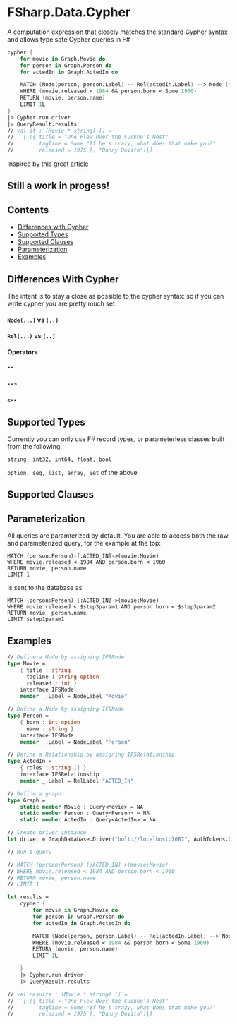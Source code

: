 # FSharp.Data.Cypher

A computation expression that closely matches the standard Cypher syntax and allows type safe Cypher queries in F#

```fsharp
cypher {
    for movie in Graph.Movie do
    for person in Graph.Person do
    for actedIn in Graph.ActedIn do

    MATCH (Node(person, person.Label) -- Rel(actedIn.Label) --> Node (movie, movie.Label))
    WHERE (movie.released < 1984 && person.born < Some 1960)
    RETURN (movie, person.name)
    LIMIT 1L
}
|> Cypher.run driver
|> QueryResult.results
// val it : (Movie * string) [] =
//   [|({ title = "One Flew Over the Cuckoo's Nest"
//        tagline = Some "If he's crazy, what does that make you?"
//        released = 1975 }, "Danny DeVito")|]

```
Inspired by this great [article](http://tomasp.net/blog/2015/query-translation/)
## Still a work in progess!

## Contents
- [Differences with Cypher](#Differences-with-Cypher)
- [Supported Types](#Supported-Types)
- [Supported Clauses](#Supported-Clauses)
- [Parameterization](#Parameterization)
- [Examples](#Examples)

## Differences With Cypher

The intent is to stay a close as possible to the cypher syntax: so if you can write cypher you are pretty much set.

#### `Node(...)` vs `(..)`
#### `Rel(...)` vs `[..]`
#### Operators
##### `--`
##### `-->`
##### `<--`

## Supported Types

Currently you can only use F# record types, or parameterless classes built from the following:

`string, int32, int64, float, bool`

`option, seq, list, array, Set` of the above

## Supported Clauses

## Parameterization

All queries are paramterized by default. You are able to access both the raw and parameterized query, for the example at the top:

```
MATCH (person:Person)-[:ACTED_IN]->(movie:Movie)
WHERE movie.released < 1984 AND person.born < 1960
RETURN movie, person.name
LIMIT 1
```
Is sent to the database as

```
MATCH (person:Person)-[:ACTED_IN]->(movie:Movie)
WHERE movie.released < $step3param1 AND person.born < $step3param2
RETURN movie, person.name
LIMIT $step1param1
```

## Examples


```fsharp
// Define a Node by assigning IFSNode
type Movie =
    { title : string
      tagline : string option
      released : int }
    interface IFSNode
    member _.Label = NodeLabel "Movie"

// Define a Node by assigning IFSNode
type Person =
    { born : int option
      name : string }
    interface IFSNode
    member _.Label = NodeLabel "Person"

// Define a Relationship by assigning IFSRelationship
type ActedIn =
    { roles : string [] }
    interface IFSRelationship
    member _.Label = RelLabel "ACTED_IN"

// Define a graph
type Graph =
    static member Movie : Query<Movie> = NA
    static member Person : Query<Person> = NA
    static member ActedIn : Query<ActedIn> = NA

// Create driver instance
let driver = GraphDatabase.Driver("bolt://localhost:7687", AuthTokens.None)

// Run a query

// MATCH (person:Person)-[:ACTED_IN]->(movie:Movie)
// WHERE movie.released < 1984 AND person.born < 1960
// RETURN movie, person.name
// LIMIT 1

let results =
    cypher {
        for movie in Graph.Movie do
        for person in Graph.Person do
        for actedIn in Graph.ActedIn do

        MATCH (Node(person, person.Label) -- Rel(actedIn.Label) --> Node (movie, movie.Label))
        WHERE (movie.released < 1984 && person.born < Some 1960)
        RETURN (movie, person.name)
        LIMIT 1L

    }
    |> Cypher.run driver
    |> QueryResult.results

// val results : (Movie * string) [] =
//   [|({ title = "One Flew Over the Cuckoo's Nest"
//        tagline = Some "If he's crazy, what does that make you?"
//        released = 1975 }, "Danny DeVito")|]
```
